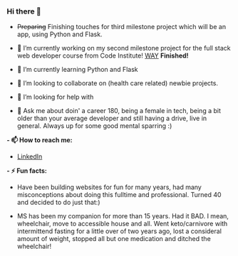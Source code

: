 ### Hi there 👋

- ~~Preparing~~ Finishing touches for third milestone project which will be an app, using Python and Flask.

- 🔭 I’m currently working on my second milestone project for the full stack web developer course from Code Institute! [WAY](https://github.com/byIlsa/WAY)    **Finished!**

- 🌱 I’m currently learning Python and Flask

- 👯 I’m looking to collaborate on (health care related) newbie projects.
 
- 🤔 I’m looking for help with 
- 💬 Ask me about doin' a career 180, being a female in tech, being a bit older than your average developer and still having a drive, live in general. Always up for some good mental sparring :)

**- 📫 How to reach me:**

* [LinkedIn](https://www.linkedin.com/in/aukje-van-der-wal-664231138/)
                   
    
**- ⚡ Fun facts:**       
                   
 * Have been building websites for fun for many years, had many misconceptions about doing this fulltime and professional. Turned 40 and                                decided to do just that:)
 
 * MS has been my companion for more than 15 years. Had it BAD. I mean, wheelchair, move to accessible house and all. Went keto/carnivore with                          intermittend fasting for a little over of two years ago, lost a consideral amount of weight, stopped all but one medication and ditched the                          wheelchair! 

